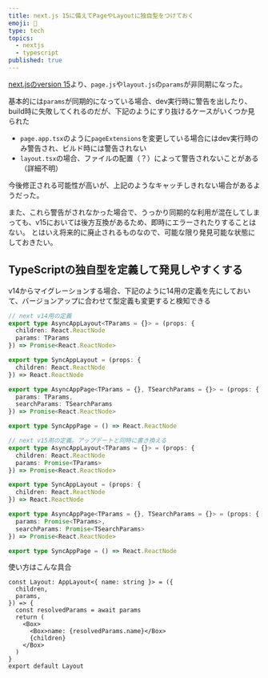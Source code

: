 ```yaml
---
title: next.js 15に備えてPageやLayoutに独自型をつけておく
emoji: 🛁
type: tech
topics:
  - nextjs
  - typescript
published: true
---
```


[next.jsのversion 15](https://nextjs.org/docs/app/building-your-application/upgrading/version-15)より、`page.js`や`layout.js`の`params`が非同期になった。

基本的には`params`が同期的になっている場合、dev実行時に警告を出したり、build時に失敗してくれるのだが、下記のようにすり抜けるケースがいくつか見られた

* `page.app.tsx`のように`pageExtensions`を変更している場合にはdev実行時のみ警告され、ビルド時には警告されない
* `layout.tsx`の場合、ファイルの配置（？）によって警告されないことがある（詳細不明）

今後修正される可能性が高いが、上記のようなキャッチしきれない場合があるようだった。

また、これら警告がされなかった場合で、うっかり同期的な利用が混在してしまっても、v15においては後方互換があるため、即時にエラーされたりすることはない。
とはいえ将来的に廃止されるものなので、可能な限り発見可能な状態にしておきたい。

## TypeScriptの独自型を定義して発見しやすくする
v14からマイグレーションする場合、下記のように14用の定義を先にしておいて、バージョンアップに合わせて型定義も変更すると検知できる

```ts
// next v14用の定義
export type AsyncAppLayout<TParams = {}> = (props: {
  children: React.ReactNode
  params: TParams
}) => Promise<React.ReactNode>

export type SyncAppLayout = (props: {
  children: React.ReactNode
}) => React.ReactNode

export type AsyncAppPage<TParams = {}, TSearchParams = {}> = (props: {
  params: TParams,
  searchParams: TSearchParams
}) => Promise<React.ReactNode>

export type SyncAppPage = () => React.ReactNode
```


```ts
// next v15用の定義。アップデートと同時に書き換える
export type AsyncAppLayout<TParams = {}> = (props: {
  children: React.ReactNode
  params: Promise<TParams>
}) => Promise<React.ReactNode>

export type SyncAppLayout = (props: {
  children: React.ReactNode
}) => React.ReactNode

export type AsyncAppPage<TParams = {}, TSearchParams = {}> = (props: {
  params: Promise<TParams>,
  searchParams: Promise<TSearchParams>
}) => Promise<React.ReactNode>

export type SyncAppPage = () => React.ReactNode
```

使い方はこんな具合

```tsx
const Layout: AppLayout<{ name: string }> = ({
  children,
  params,
}) => {
  const resolvedParams = await params
  return (
    <Box>
      <Box>name: {resolvedParams.name}</Box>
      {children}
    </Box>
  )
}
export default Layout
```


